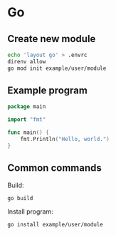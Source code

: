 # Go

## Create new module

```bash
echo 'layout go' > .envrc
direnv allow
go mod init example/user/module
```

## Example program

```go
package main

import "fmt"

func main() {
    fmt.Println("Hello, world.")
}
```

## Common commands

Build:

```go build```

Install program:

```go install example/user/module```
